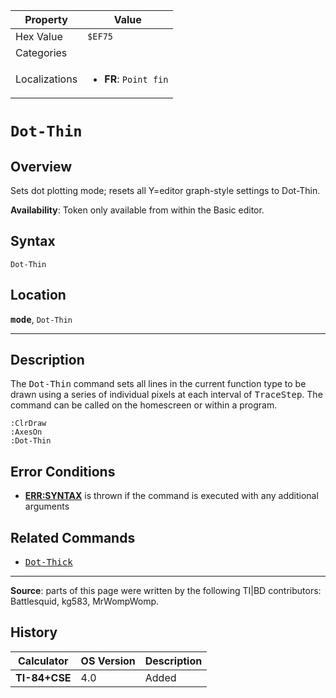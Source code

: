 | Property      | Value |
|---------------|-------|
| Hex Value     | `$EF75`|
| Categories    | <ul></ul> |
| Localizations | <ul><li><b>FR</b>: `Point fin`</li></ul> |

# `Dot-Thin`

## Overview
Sets dot plotting mode; resets all Y=editor graph-style settings to Dot-Thin.


<b>Availability</b>: Token only available from within the Basic editor.

## Syntax
`Dot-Thin`

## Location
<tt><kbd><b>mode</b></kbd></tt>, `Dot-Thin`
<hr>

## Description

The <tt>Dot-Thin</tt> command sets all lines in the current function type to be drawn using a series of individual pixels at each interval of <tt>TraceStep</tt>. The command can be called on the homescreen or within a program.

```ti-basic
:ClrDraw
:AxesOn
:Dot-Thin
```

## Error Conditions

*   **[ERR:SYNTAX](errors#syntax)** is thrown if the command is executed with any additional arguments

## Related Commands

*   <tt><a href="Dot-Thick.md">Dot-Thick</a></tt>

* * *

**Source**: parts of this page were written by the following TI|BD contributors: Battlesquid, kg583, MrWompWomp.

## History
| Calculator | OS Version | Description |
|------------|------------|-------------|
| <b>TI-84+CSE</b> | 4.0 | Added |


